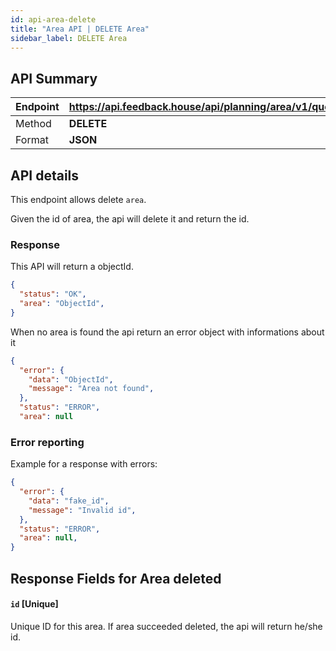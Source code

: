 ```yaml
---
id: api-area-delete
title: "Area API | DELETE Area"
sidebar_label: DELETE Area
---
```


## API Summary

| Endpoint | **https://api.feedback.house/api/planning/area/v1/query/:id** |
| -------- | ---------------------------------------------------------- |
| Method   | **DELETE**                                                 |
| Format   | **JSON**                                                   |

## API details

This endpoint allows delete `area`.

Given the id of area, the api will delete it and return the id.

### Response

This API will return a objectId.

```json
{
  "status": "OK",
  "area": "ObjectId",
}
```

When no area is found the api return an error object with informations about it

```json
{
  "error": {
    "data": "ObjectId",
    "message": "Area not found",
  },
  "status": "ERROR",
  "area": null
```

### Error reporting

Example for a response with errors:

```json
{
  "error": {
    "data": "fake_id",
    "message": "Invalid id",
  },
  "status": "ERROR",
  "area": null,
}
```

## Response Fields for Area deleted

#### `id` [Unique]

Unique ID for this area. If area succeeded deleted, the api will return he/she id.
